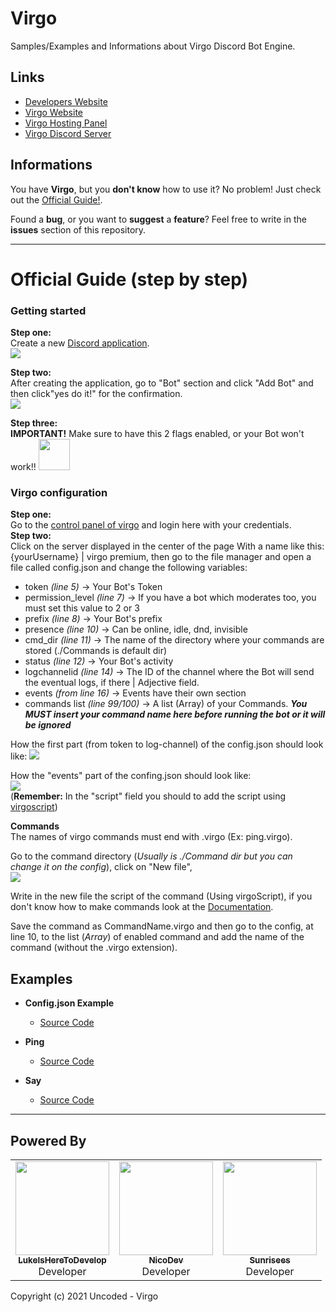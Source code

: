 # Virgo
Samples/Examples and Informations about Virgo Discord Bot Engine.

## Links

- [Developers Website](https://uncoded.xyz)
- [Virgo Website](https://virgo.uncoded.xyz)
- [Virgo Hosting Panel](https://host.uncoded.xyz)
- [Virgo Discord Server](https://discord.gg/XZwseczDDy)

## Informations

You have **Virgo**, but you **don't know** how to use it?
No problem! Just check out the <a href="https://github.com/Uncoded-xyz/Virgo/blob/main/README.md#official-guide-step-by-step" target="blank" >Official Guide!</a>.

Found a **bug**, or you want to **suggest** a **feature**?
Feel free to write in the **issues** section of this repository.

---

# Official Guide (step by step)
### Getting started
**Step one:**\
 Create a new [Discord application](https://discord.com/developers/applications).\
 <img src="https://cdn.discordapp.com/attachments/732173712400318464/812637588036780032/unknown.png">
 
 **Step two:**\
After creating the application, go to "Bot" section and click "Add Bot" and then click"yes do it!" for the confirmation.\
<img src="https://cdn.discordapp.com/attachments/732173712400318464/812641062585106442/unknown.png">

 **Step three:**\
 **IMPORTANT!** Make sure to have this 2 flags enabled, or your Bot won't work!!
 <img src="https://virgo.uncoded.xyz/docs/assets/please.png" style="width: 50px;">
 
### Virgo configuration
**Step one:**\
Go to the [control panel of virgo](https://host.uncoded.xyz) and login here with your credentials.\
**Step two:**\
Click on the server displayed in the center of the page With a name like this: {yourUsername} | virgo premium, then go to the file manager and open a file called config.json and change the following variables:
* token *(line 5)* -> Your Bot's Token
* permission_level *(line 7)* -> If you have a bot which moderates too, you must set this value to 2 or 3
* prefix *(line 8)* -> Your Bot's prefix
* presence *(line 10)* -> Can be online, idle, dnd, invisible
* cmd_dir *(line 11)* -> The name of the directory where your commands are stored (./Commands is default dir)
* status *(line 12)* -> Your Bot's activity
* logchannelid *(line 14)* -> The ID of the channel where the Bot will send the eventual logs, if there | Adjective field.
* events *(from line 16)* -> Events have their own section
* commands list *(line 99/100)* -> A list (Array) of your Commands. ***You MUST insert your command name here before running the bot or it will be ignored***


How the first part (from token to log-channel) of the config.json should look like:
<img src="https://cdn.discordapp.com/attachments/732173712400318464/812967499662491679/unknown.png">

How the "events" part of the confing.json should look like:\
<img src="https://cdn.discordapp.com/attachments/732173712400318464/812678881369784320/unknown.png">\
(**Remember:** In the "script" field you should to add the script using [virgoscript](https://virgo.uncoded.xyz/docs/#/?id=virgoscript))

**Commands**\
The names of virgo commands must end with .virgo (Ex: ping.virgo).

Go to the command directory (*Usually is ./Command dir but you can change it on the config*), click on "New file",\
<img src="https://cdn.discordapp.com/attachments/732173712400318464/812738002476335134/unknown.png">

Write in the new file the script of the command (Using virgoScript), if you don't know how to make commands look at the [Documentation](https://virgo.uncoded.xyz/docs/#/?id=file-structure).

Save the command as CommandName.virgo and then go to the config, at line 10, to the list (*Array*) of enabled command and add the name of the command (without the .virgo extension).

## Examples

- **Config.json Example**
  - [Source Code](https://github.com/Uncoded-xyz/Virgo/blob/main/config.example.json)


- **Ping**
  - [Source Code](https://github.com/Uncoded-xyz/Virgo/blob/main/Commands/ping.json)

- **Say**
  - [Source Code](https://github.com/Uncoded-xyz/Virgo/blob/main/Commands/say.json)

---

## Powered By


<table>
  <tr>
    <td align="center"><a href="https://github.com/LukeIsHereToDevelop"><img src="https://avatars1.githubusercontent.com/u/43251906?s=460&amp;u=fb5301bcf802af820f5c1274fa870e0cee257366&amp;v=4" width="150px;" alt=""/><br /><sub><b>LukeIsHereToDevelop</b></sub></a><br /><a title="Developer">Developer</a></td>
    <td align="center"><a href="https://github.com"><img src="https://cdn.discordapp.com/avatars/397770061705773059/0abdebcdf44c2bff145783c6fcaad3b9.png" width="150px;" alt=""/><br /><sub><b>NicoDev</b></sub></a><br /><a title="Developer">Developer</a></td>
    <td align="center"><a href="https://github.com"><img src="https://en.meming.world/images/en/thumb/b/b9/Cursed_Cat.jpg/300px-Cursed_Cat.jpg" width="150px;" alt=""/><br /><sub><b>Sunrisees</b></sub></a><br /><a title="Developer">Developer</a></td>
    </tr>   
</table>


Copyright (c) 2021 Uncoded - Virgo
